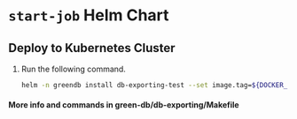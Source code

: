 # `start-job` Helm Chart


## Deploy to Kubernetes Cluster

1. Run the following command.
   ```bash
   helm -n greendb install db-exporting-test --set image.tag=${DOCKER_IMAGE_TAG} --set image.pullPolicy=Always ${DB_EXPORTING_CHART}
   ```
#### More info and commands in green-db/db-exporting/Makefile